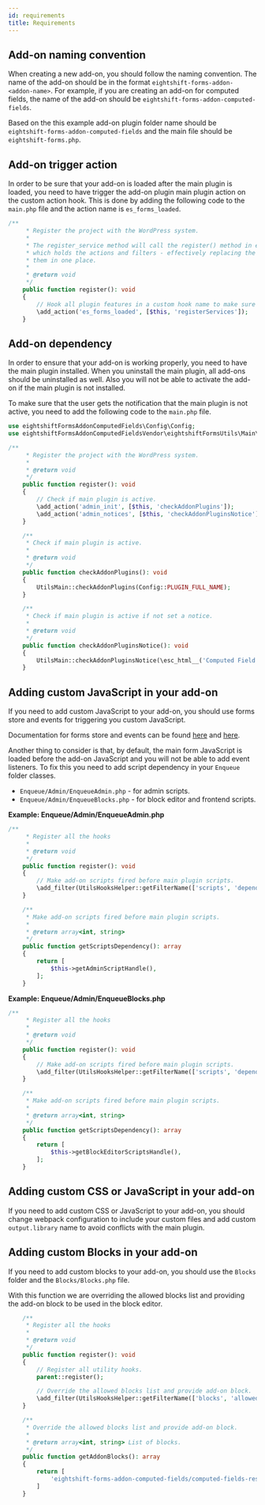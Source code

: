 ```yaml
---
id: requirements
title: Requirements
---
```


## Add-on naming convention

When creating a new add-on, you should follow the naming convention. The name of the add-on should be in the format `eightshift-forms-addon-<addon-name>`. For example, if you are creating an add-on for computed fields, the name of the add-on should be `eightshift-forms-addon-computed-fields`.

Based on the this example add-on plugin folder name should be `eightshift-forms-addon-computed-fields` and the main file should be `eightshift-forms.php`.

## Add-on trigger action

In order to be sure that your add-on is loaded after the main plugin is loaded, you need to have trigger the add-on plugin main plugin action on the custom action hook. This is done by adding the following code to the `main.php` file and the action name is `es_forms_loaded`.

```php
/**
	 * Register the project with the WordPress system.
	 *
	 * The register_service method will call the register() method in every service class,
	 * which holds the actions and filters - effectively replacing the need to manually add
	 * them in one place.
	 *
	 * @return void
	 */
	public function register(): void
	{
		// Hook all plugin features in a custom hook name to make sure it's called after the main plugin is loaded.
		\add_action('es_forms_loaded', [$this, 'registerServices']);
	}
```

## Add-on dependency

In order to ensure that your add-on is working properly, you need to have the main plugin installed. When you uninstall the main plugin, all add-ons should be uninstalled as well. Also you will not be able to activate the add-on if the main plugin is not installed. 

To make sure that the user gets the notification that the main plugin is not active, you need to add the following code to the `main.php` file.

```php
use eightshiftFormsAddonComputedFields\Config\Config;
use eightshiftFormsAddonComputedFieldsVendor\eightshiftFormsUtils\Main\UtilsMain;

/**
	 * Register the project with the WordPress system.
	 *
	 * @return void
	 */
	public function register(): void
	{
		// Check if main plugin is active.
		\add_action('admin_init', [$this, 'checkAddonPlugins']);
		\add_action('admin_notices', [$this, 'checkAddonPluginsNotice']);
	}

	/**
	 * Check if main plugin is active.
	 *
	 * @return void
	 */
	public function checkAddonPlugins(): void
	{
		UtilsMain::checkAddonPlugins(Config::PLUGIN_FULL_NAME);
	}

	/**
	 * Check if main plugin is active if not set a notice.
	 *
	 * @return void
	 */
	public function checkAddonPluginsNotice(): void
	{
		UtilsMain::checkAddonPluginsNotice(\esc_html__('Computed Field', 'eightshift-forms-addon-computed-fields'));
	}
```

## Adding custom JavaScript in your add-on

If you need to add custom JavaScript to your add-on, you should use forms store and events for triggering you custom JavaScript.

Documentation for forms store and events can be found [here](/forms/javascript/state/store) and [here](/forms/javascript/events/available-events).

Another thing to consider is that, by default, the main form JavaScript is loaded before the add-on JavaScript and you will not be able to add event listeners. To fix this you need to add script dependency in your `Enqueue` folder classes.

* `Enqueue/Admin/EnqueueAdmin.php` - for admin scripts.
* `Enqueue/Admin/EnqueueBlocks.php` - for block editor and frontend scripts.

**Example: Enqueue/Admin/EnqueueAdmin.php**

```php
/**
	 * Register all the hooks
	 *
	 * @return void
	 */
	public function register(): void
	{
		// Make add-on scripts fired before main plugin scripts.
		\add_filter(UtilsHooksHelper::getFilterName(['scripts', 'dependency', 'admin']), [$this, 'getScriptsDependency']);
	}

	/**
	 * Make add-on scripts fired before main plugin scripts.
	 *
	 * @return array<int, string>
	 */
	public function getScriptsDependency(): array
	{
		return [
			$this->getAdminScriptHandle(),
		];
	}

```

**Example: Enqueue/Admin/EnqueueBlocks.php**

```php
/**
	 * Register all the hooks
	 *
	 * @return void
	 */
	public function register(): void
	{
		// Make add-on scripts fired before main plugin scripts.
		\add_filter(UtilsHooksHelper::getFilterName(['scripts', 'dependency', 'blocksEditor']), [$this, 'getScriptsDependency']);
	}

	/**
	 * Make add-on scripts fired before main plugin scripts.
	 *
	 * @return array<int, string>
	 */
	public function getScriptsDependency(): array
	{
		return [
			$this->getBlockEditorScriptsHandle(),
		];
	}

```

## Adding custom CSS or JavaScript in your add-on

If you need to add custom CSS or JavaScript to your add-on, you should change webpack configuration to include your custom files and add custom `output.library` name to avoid conflicts with the main plugin.

## Adding custom Blocks in your add-on

If you need to add custom blocks to your add-on, you should use the `Blocks` folder and the `Blocks/Blocks.php` file.

With this function we are overriding the allowed blocks list and providing the add-on block to be used in the block editor.

```php
	/**
	 * Register all the hooks
	 *
	 * @return void
	 */
	public function register(): void
	{
		// Register all utility hooks.
		parent::register();

		// Override the allowed blocks list and provide add-on block.
		\add_filter(UtilsHooksHelper::getFilterName(['blocks', 'allowedBlocks']), [$this, 'getAddonBlocks']);
	}

	/**
	 * Override the allowed blocks list and provide add-on block.
	 *
	 * @return array<int, string> List of blocks.
	 */
	public function getAddonBlocks(): array
	{
		return [
			'eightshift-forms-addon-computed-fields/computed-fields-result',
		]
	}
```
